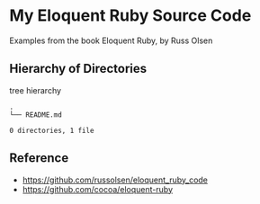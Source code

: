 My Eloquent Ruby Source Code
=========================

Examples from the book Eloquent Ruby, by Russ Olsen

Hierarchy of Directories
--------------

tree hierarchy

```
.
└── README.md

0 directories, 1 file
```

Reference
--------------

* https://github.com/russolsen/eloquent_ruby_code
* https://github.com/cocoa/eloquent-ruby
